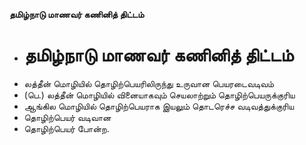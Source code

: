 **தமிழ்நாடு மாணவர் கணினித் திட்டம்**
- # தமிழ்நாடு மாணவர் கணினித் திட்டம்
- லத்தீன் மொழியில் தொழிற்பெயரிலிருந்து உருவான  பெயரடைவடிவம்
- (பெ.) லத்தீன் மொழியில் வினையாகவும் செயலாற்றும் தொழிற்பெயருக்குரிய
- ஆங்கில மொழியில் தொழிற்பெயராக இயலும் தொடரெச்ச வடிவத்துக்குரிய
- தொழிற்பெயர் வடிவான
- தொழிற்பெயர் போன்ற.

